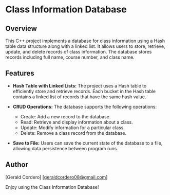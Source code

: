 # Class Information Database

## Overview
This C++ project implements a database for class information using a Hash table data structure along with a linked list. It allows users to store, retrieve, update, and delete records of class information. The database stores records including full name, course number, and class name.

## Features
- **Hash Table with Linked Lists:** The project uses a Hash table to efficiently store and retrieve records. Each bucket in the Hash table contains a linked list of records that have the same hash value.

- **CRUD Operations:** The database supports the following operations:
  - Create: Add a new record to the database.
  - Read: Retrieve and display information about a class.
  - Update: Modify information for a particular class.
  - Delete: Remove a class record from the database.

- **Save to File:** Users can save the current state of the database to a file, allowing data persistence between program runs.

## Author
[Gerald Cordero]
[geraldcordero08@gmail.com]

Enjoy using the Class Information Database!
